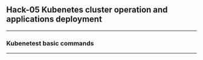 ## Hack-05 Kubenetes cluster operation and applications deployment
---

### Kubenetest basic commands



---